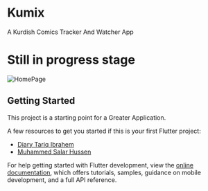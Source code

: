 # Kumix

A Kurdish Comics Tracker And Watcher App
# Still in progress stage
![HomePage](https://github.com/Diary-hub/Kumix/assets/39463871/82bbd858-192f-43de-bba6-136c19fa1f3d)
## Getting Started

This project is a starting point for a Greater Application.

A few resources to get you started if this is your first Flutter project:

- [Diary Tariq Ibrahem](https://www.facebook.com/nah.just4reaal)
- [Muhammed Salar Hussen](https://www.facebook.com/hamay.hajy.507)

For help getting started with Flutter development, view the
[online documentation](https://docs.flutter.dev/), which offers tutorials,
samples, guidance on mobile development, and a full API reference.

